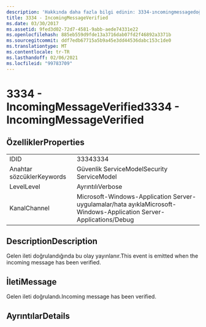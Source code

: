 ```yaml
---
description: 'Hakkında daha fazla bilgi edinin: 3334-ıncomingmessagedoğrulandı'
title: 3334 - IncomingMessageVerified
ms.date: 03/30/2017
ms.assetid: 9fed3d02-72d7-4581-9abb-aede74331e22
ms.openlocfilehash: 885eb559d9fde13a3716dab07fd2f46892a3371b
ms.sourcegitcommit: ddf7edb67715a5b9a45e3dd44536dabc153c1de0
ms.translationtype: MT
ms.contentlocale: tr-TR
ms.lasthandoff: 02/06/2021
ms.locfileid: "99783709"
---
```

# <a name="3334---incomingmessageverified"></a><span data-ttu-id="f2c53-103">3334 - IncomingMessageVerified</span><span class="sxs-lookup"><span data-stu-id="f2c53-103">3334 - IncomingMessageVerified</span></span>

## <a name="properties"></a><span data-ttu-id="f2c53-104">Özellikler</span><span class="sxs-lookup"><span data-stu-id="f2c53-104">Properties</span></span>  
  
|||  
|-|-|  
|<span data-ttu-id="f2c53-105">ID</span><span class="sxs-lookup"><span data-stu-id="f2c53-105">ID</span></span>|<span data-ttu-id="f2c53-106">3334</span><span class="sxs-lookup"><span data-stu-id="f2c53-106">3334</span></span>|  
|<span data-ttu-id="f2c53-107">Anahtar sözcükler</span><span class="sxs-lookup"><span data-stu-id="f2c53-107">Keywords</span></span>|<span data-ttu-id="f2c53-108">Güvenlik ServiceModel</span><span class="sxs-lookup"><span data-stu-id="f2c53-108">Security ServiceModel</span></span>|  
|<span data-ttu-id="f2c53-109">Level</span><span class="sxs-lookup"><span data-stu-id="f2c53-109">Level</span></span>|<span data-ttu-id="f2c53-110">Ayrıntılı</span><span class="sxs-lookup"><span data-stu-id="f2c53-110">Verbose</span></span>|  
|<span data-ttu-id="f2c53-111">Kanal</span><span class="sxs-lookup"><span data-stu-id="f2c53-111">Channel</span></span>|<span data-ttu-id="f2c53-112">Microsoft-Windows-Application Server-uygulamalar/hata ayıkla</span><span class="sxs-lookup"><span data-stu-id="f2c53-112">Microsoft-Windows-Application Server-Applications/Debug</span></span>|  
  
## <a name="description"></a><span data-ttu-id="f2c53-113">Description</span><span class="sxs-lookup"><span data-stu-id="f2c53-113">Description</span></span>  

 <span data-ttu-id="f2c53-114">Gelen ileti doğrulandığında bu olay yayınlanır.</span><span class="sxs-lookup"><span data-stu-id="f2c53-114">This event is emitted when the incoming message has been verified.</span></span>  
  
## <a name="message"></a><span data-ttu-id="f2c53-115">İleti</span><span class="sxs-lookup"><span data-stu-id="f2c53-115">Message</span></span>  

 <span data-ttu-id="f2c53-116">Gelen ileti doğrulandı.</span><span class="sxs-lookup"><span data-stu-id="f2c53-116">Incoming message has been verified.</span></span>  
  
## <a name="details"></a><span data-ttu-id="f2c53-117">Ayrıntılar</span><span class="sxs-lookup"><span data-stu-id="f2c53-117">Details</span></span>
